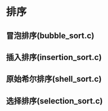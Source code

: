 # 排序
## 冒泡排序(bubble_sort.c)

## 插入排序(insertion_sort.c)

## 原始希尔排序(shell_sort.c)

## 选择排序(selection_sort.c)